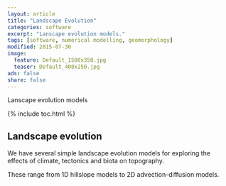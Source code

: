 ```yaml
---
layout: article
title: "Landscape Evolution"
categories: software
excerpt: "Lanscape evolution models."
tags: [software, numerical modelling, geomorphology]
modified: 2015-07-30
image:
  feature: Default_1500x350.jpg
  teaser: Default_400x250.jpg
ads: false
share: false
---
```

Lanscape evolution models

{% include toc.html %}

## Landscape evolution

  We have several simple landscape evolution models for exploring the effects of climate, tectonics and biota on topography. 
  
  These range from 1D hillslope models to 2D advection-diffusion models. 